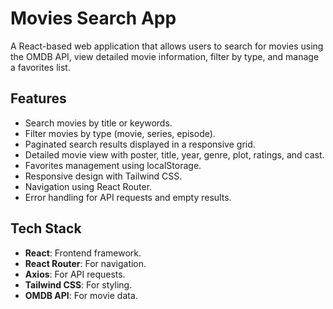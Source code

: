 # Movies Search App

A React-based web application that allows users to search for movies using the OMDB API, view detailed movie information, filter by type, and manage a favorites list.

## Features
- Search movies by title or keywords.
- Filter movies by type (movie, series, episode).
- Paginated search results displayed in a responsive grid.
- Detailed movie view with poster, title, year, genre, plot, ratings, and cast.
- Favorites management using localStorage.
- Responsive design with Tailwind CSS.
- Navigation using React Router.
- Error handling for API requests and empty results.

## Tech Stack
- **React**: Frontend framework.
- **React Router**: For navigation.
- **Axios**: For API requests.
- **Tailwind CSS**: For styling.
- **OMDB API**: For movie data.
